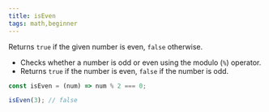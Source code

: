 ```yaml
---
title: isEven
tags: math,beginner
---
```


Returns `true` if the given number is even, `false` otherwise.

- Checks whether a number is odd or even using the modulo (`%`) operator.
- Returns `true` if the number is even, `false` if the number is odd.

```js
const isEven = (num) => num % 2 === 0;
```

```js
isEven(3); // false
```
